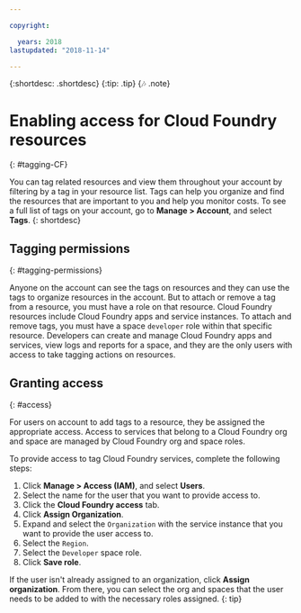 ```yaml
---

copyright:

  years: 2018
lastupdated: "2018-11-14"

---
```


{:shortdesc: .shortdesc}
{:tip: .tip}
{:notes: .note}


# Enabling access for Cloud Foundry resources
{: #tagging-CF}

You can tag related resources and view them throughout your account by filtering by a tag in your resource list. Tags can help you organize and find the resources that are important to you and help you monitor costs. To see a full list of tags on your account, go to **Manage > Account**, and select **Tags**. 
{: shortdesc}


## Tagging permissions
{: #tagging-permissions}

Anyone on the account can see the tags on resources and they can use the tags to organize resources in the account. But to attach or remove a tag from a resource, you must have a role on that resource. Cloud Foundry resources include Cloud Foundry apps and service instances. To attach and remove tags, you must have a space `developer` role within that specific resource. Developers can create and manage Cloud Foundry apps and services, view logs and reports for a space, and they are the only users with access to take tagging actions on resources.  


## Granting access
{: #access}

For users on account to add tags to a resource, they be assigned the appropriate access. Access to services that belong to a Cloud Foundry org and space are managed by Cloud Foundry org and space roles. 

To provide access to tag Cloud Foundry services, complete the following steps:
1. Click **Manage > Access (IAM)**, and select **Users**.
2. Select the name for the user that you want to provide access to.
3. Click the **Cloud Foundry access** tab. 
4. Click **Assign Organization**.
5. Expand and select the `Organization` with the service instance that you want to provide the user access to. 
6. Select the `Region`. 
7. Select the `Developer` space role.
8. Click **Save role**.

If the user isn't already assigned to an organization, click **Assign organization**. From there, you can select the org and spaces that the user needs to be added to with the necessary roles assigned. 
{: tip} 

